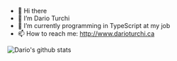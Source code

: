 - 👋 Hi there 
- 🔭 I’m Dario Turchi
- 🌱 I’m currently programming in TypeScript at my job
- 📫 How to reach me: http://www.darioturchi.ca

![Dario's github stats](https://github-readme-stats.vercel.app/api?username=0xDario&show_icons=true)
